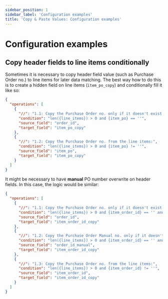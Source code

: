 ```yaml
---
sidebar_position: 1
sidebar_label: 'Configuration examples'
title: 'Copy & Paste Values: Configuration examples'
---
```


# Configuration examples

## Copy header fields to line items conditionally

Sometimes it is necessary to copy header field value (such as Purchase Order no.) to line items for later data matching. The best way how to do this is to create a hidden field on line items (`item_po_copy`) and conditionally fill it like so:

```json
{
  "operations": [
    {
      "//": "1.1: Copy the Purchase Order no. only if it doesn't exist on the line item already:",
      "condition": "len({line_items}) > 0 and {item_po} == ''",
      "source_field": "order_id",
      "target_field": "item_po_copy"
    },
    {
      "//": "1.2: Copy the Purchase Order no. from the line items:",
      "condition": "len({line_items}) > 0 and {item_po} != ''",
      "source_field": "item_po",
      "target_field": "item_po_copy"
    }
  ]
}
```

It might be necessary to have **manual** PO number overwrite on header fields. In this case, the logic would be similar:

```json
{
  "operations": [
    {
      "//": "1.1: Copy the Purchase Order no. only if it doesn't exist on the line item already (and there is no manual overwrite):",
      "condition": "len({line_items}) > 0 and {item_order_id} == '' and {order_id_manual} == ''",
      "source_field": "order_id",
      "target_field": "item_order_id_copy"
    },
    {
      "//": "1.2: Copy the Purchase Order Manual no. only if it doesn't exist on the line item already:",
      "condition": "len({line_items}) > 0 and {item_order_id} == '' and {order_id_manual} != ''",
      "source_field": "order_id_manual",
      "target_field": "item_order_id_copy"
    },
    {
      "//": "1.3: Copy the Purchase Order no. from the line items:",
      "condition": "len({line_items}) > 0 and {item_order_id} != ''",
      "source_field": "item_order_id",
      "target_field": "item_order_id_copy"
    }
  ]
}
```
